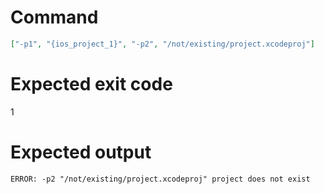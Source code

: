 # Command
```json
["-p1", "{ios_project_1}", "-p2", "/not/existing/project.xcodeproj"]
```

# Expected exit code
1

# Expected output
```
ERROR: -p2 "/not/existing/project.xcodeproj" project does not exist

```
